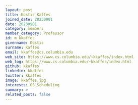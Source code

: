 ```yaml
---
layout: post
title: Kostis Kaffes
joined_date: 20230901
date: 20230901
category: members
member_category: Professor
id: m_kkaffes
givenname: Kostis
surname: Kaffes
email: kkaffes@cs.columbia.edu
web_site: https://www.cs.columbia.edu/~kkaffes/index.html
web_log: https://www.cs.columbia.edu/~kkaffes/index.html
github: kkaffes
linkedin: kkaffes
twitter: kkaffes
image: kkaffes.jpg
interests: OS Scheduling
summary: >
related_posts: false
---
```

